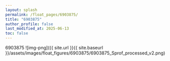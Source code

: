 ```yaml
---
layout: splash
permalink: /float_pages/6903875/
title: "6903875"
author_profile: false
last_modified_at: 2025-06-13
toc: false
---
```

 
6903875
![img-png]({{ site.url }}{{ site.baseurl }}/assets/images/float_figures/6903875/6903875_Sprof_processed_v2.png)